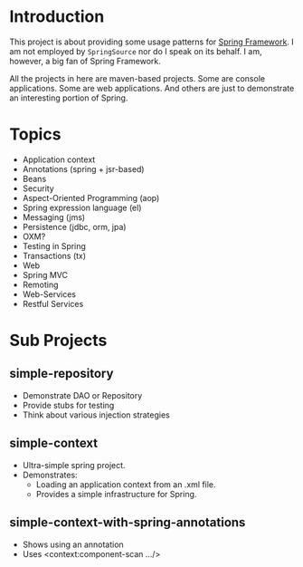 # Introduction #

This project is about providing some usage patterns for [Spring Framework](http://www.springsource.com/).
I am not employed by `SpringSource` nor do I speak on its behalf.  I am, however, a big fan of Spring Framework.

All the projects in here are maven-based projects.  Some are console applications.  Some are web applications.  And others are just to demonstrate an interesting portion of Spring.
# Topics #
  * Application context
  * Annotations (spring + jsr-based)
  * Beans
  * Security
  * Aspect-Oriented Programming (aop)
  * Spring expression language (el)
  * Messaging (jms)
  * Persistence (jdbc, orm, jpa)
  * OXM?
  * Testing in Spring
  * Transactions (tx)
  * Web
  * Spring MVC
  * Remoting
  * Web-Services
  * Restful Services

# Sub Projects #
## simple-repository ##
  * Demonstrate DAO or Repository
  * Provide stubs for testing
  * Think about various injection strategies
## simple-context ##
  * Ultra-simple spring project.
  * Demonstrates:
    * Loading an application context from an .xml file.
    * Provides a simple infrastructure for Spring.
## simple-context-with-spring-annotations ##
  * Shows using an annotation
  * Uses <context:component-scan .../>